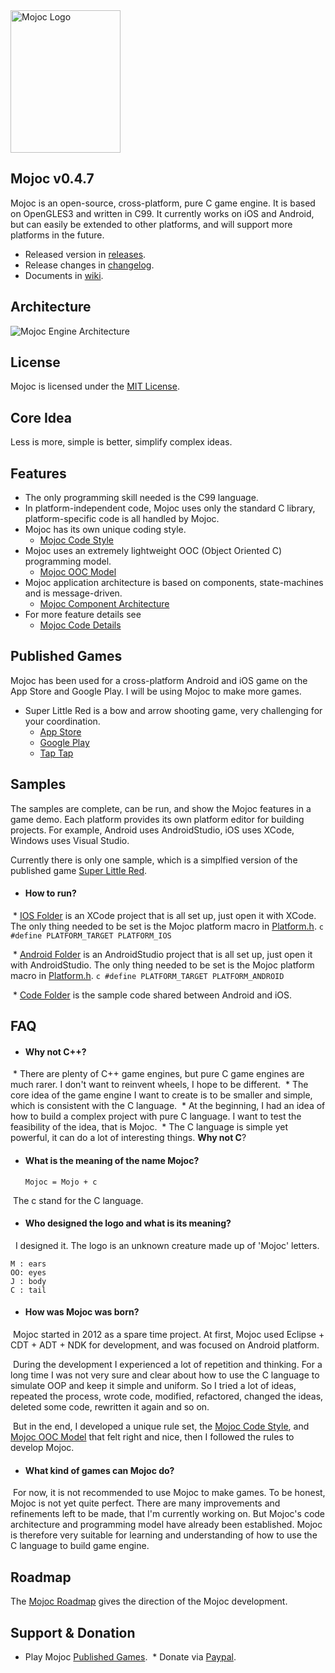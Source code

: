<img src="https://github.com/scottcgi/Mojoc/raw/master/Docs/Pic/Logo.png" width="176" height="228" alt="Mojoc Logo" title="Mojoc Logo" />

## Mojoc v0.4.7

Mojoc is an open-source, cross-platform, pure C game engine. It is based on OpenGLES3 and written in C99. It currently works on iOS and Android, but can easily be extended to other platforms, and will support more platforms in the future.

* Released version in [releases](https://github.com/scottcgi/Mojoc/releases).
* Release changes in [changelog](https://github.com/scottcgi/Mojoc/blob/master/ChangeLog.md).
* Documents in [wiki](https://github.com/scottcgi/Mojoc/wiki).

## Architecture
![Mojoc Engine Architecture](https://github.com/scottcgi/Mojoc/raw/master/Docs/Pic/Architecture.png "Mojoc Engine Architecture")

## License
Mojoc is licensed under the [MIT License](https://github.com/scottcgi/Mojoc/blob/master/LICENSE "Mojoc Under MIT License").

## Core Idea
Less is more, simple is better, simplify complex ideas.

## Features

* The only programming skill needed is the C99 language.
* In platform-independent code, Mojoc uses only the standard C library, platform-specific code is all handled by Mojoc.
* Mojoc has its own unique coding style. 
  * [Mojoc Code Style](https://github.com/scottcgi/Mojoc/wiki/Code-Style)
* Mojoc uses an extremely lightweight OOC (Object Oriented C) programming model. 
  * [Mojoc OOC Model](https://github.com/scottcgi/Mojoc/wiki/OOC-(Object-Oriented-C))
* Mojoc application architecture is based on components, state-machines and is message-driven. 
  * [Mojoc Component Architecture](https://github.com/scottcgi/Mojoc/wiki/Component-Architecture)
* For more feature details see 
  * [Mojoc Code Details](https://github.com/scottcgi/Mojoc/wiki/Code-Details)
    
## Published Games
Mojoc has been used for a cross-platform Android and iOS game on the App Store and Google Play. I will be using Mojoc to make more games.
* Super Little Red is a bow and arrow shooting game, very challenging for your coordination.
  * [App Store](https://itunes.apple.com/cn/app/id1242353775)
  * [Google Play](https://play.google.com/store/apps/details?id=com.SuperLittleRed)
  * [Tap Tap](https://www.taptap.com/app/45524)

## Samples
The samples are complete, can be run, and show the Mojoc features in a game demo. Each platform provides its own platform editor for building projects. For example, Android uses AndroidStudio, iOS uses XCode, Windows uses Visual Studio.

Currently there is only one sample, which is a simplfied version of the published game [Super Little Red](https://github.com/scottcgi/Mojoc/tree/master/Samples/SuperLittleRed).

* #### How to run?

  * [IOS Folder](https://github.com/scottcgi/Mojoc/tree/master/Samples/SuperLittleRed/IOS) is an XCode project that is all set up, just open it with XCode. The only thing needed to be set is the Mojoc platform macro in [Platform.h](https://github.com/scottcgi/Mojoc/blob/master/Engine/Toolkit/Platform/Platform.h).
    ```c
    #define PLATFORM_TARGET PLATFORM_IOS
    ```
  
  * [Android Folder](https://github.com/scottcgi/Mojoc/tree/master/Samples/SuperLittleRed/Android) is an AndroidStudio project that is all set up, just open it with AndroidStudio. The only thing needed to be set is the Mojoc platform macro in [Platform.h](https://github.com/scottcgi/Mojoc/blob/master/Engine/Toolkit/Platform/Platform.h).
    ```c
    #define PLATFORM_TARGET PLATFORM_ANDROID
    ```

  * [Code Folder](https://github.com/scottcgi/Mojoc/tree/master/Samples/SuperLittleRed/Code) is the sample code shared between Android and iOS.


## FAQ

* #### Why not C++?
  * There are plenty of C++ game engines, but pure C game engines are much rarer. I don't want to reinvent wheels, I hope to be different.
  * The core idea of the game engine I want to create is to be smaller and simple, which is consistent with the C language.
  * At the beginning, I had an idea of how to build a complex project with pure C language. I want to test the feasibility of the idea, that is Mojoc.
  * The C language is simple yet powerful, it can do a lot of interesting things. **Why not C**?
    
* #### What is the meaning of the name Mojoc? 
  ```
  Mojoc = Mojo + c
  ```
  The c stand for the C language.
    
 * #### Who designed the logo and what is its meaning?
   I designed it. The logo is an unknown creature made up of 'Mojoc' letters.
   ```
   M : ears  
   OO: eyes  
   J : body  
   C : tail
   ```
* #### How was Mojoc was born?

  Mojoc started in 2012 as a spare time project. At first, Mojoc used Eclipse + CDT + ADT + NDK for development, and was focused on Android platform. 
    
  During the development I experienced a lot of repetition and thinking. For a long time I was not very sure and clear about how to use the C language to simulate OOP and keep it simple and uniform. So I tried a lot of ideas, repeated the process, wrote code, modified, refactored, changed the ideas, deleted some code, rewritten it again and so on.
  
  But in the end, I developed a unique rule set, the [Mojoc Code Style](https://github.com/scottcgi/Mojoc/wiki/Code-Style), and [Mojoc OOC Model](https://github.com/scottcgi/Mojoc/wiki/OOC-(Object-Oriented-C)) that felt right and nice, then I followed the rules to develop Mojoc.


* #### What kind of games can Mojoc do?
  For now, it is not recommended to use Mojoc to make games. To be honest, Mojoc is not yet quite perfect. There are many improvements and refinements left to be made, that I'm currently working on. But Mojoc's code architecture and programming model have already been established. Mojoc is therefore very suitable for learning and understanding of how to use the C language to build game engine.
  
## Roadmap
The [Mojoc Roadmap](https://github.com/scottcgi/Mojoc/wiki/Roadmap) gives the direction of the Mojoc development.


## Support & Donation
  * Play Mojoc [Published Games](#published-games).
  * Donate via [Paypal](https://www.paypal.me/PayScottcgi/0.99).
  
